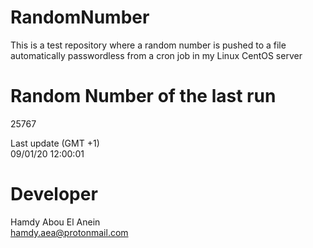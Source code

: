 # RandomNumber    
This is a test repository where a random number is pushed to a file automatically passwordless from a cron job in my Linux CentOS server    
# Random Number of the last run   
25767
      
Last update (GMT +1)    
09/01/20 12:00:01
# Developer    
Hamdy Abou El Anein   
hamdy.aea@protonmail.com
